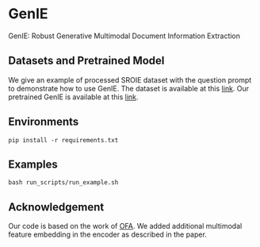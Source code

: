 # GenIE
GenIE: Robust Generative Multimodal Document Information Extraction

## Datasets and Pretrained Model
We give an example of processed SROIE dataset with the question prompt to demonstrate how to use GenIE. The dataset is available at this [link](https://drive.google.com/file/d/1wioGjpXEX8MSCW68y9O_kPw-xp4CTKVk/view?usp=sharing). Our pretrained GenIE is available at this [link](https://drive.google.com/file/d/1k2nFGirVCL_8b6yTrXi75_4vSseJ7nlE/view?usp=sharing).

## Environments
```
pip install -r requirements.txt
```

## Examples
```
bash run_scripts/run_example.sh
```

## Acknowledgement
Our code is based on the work of [OFA](https://github.com/OFA-Sys/OFA). We added additional multimodal feature embedding in the encoder as described in the paper.  
